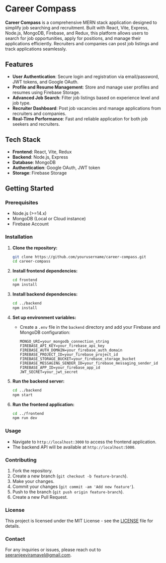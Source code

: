 # Career Compass

**Career Compass** is a comprehensive MERN stack application designed to simplify job searching and recruitment. Built with React, Vite, Express, Node.js, MongoDB, Firebase, and Redux, this platform allows users to search for job opportunities, apply for positions, and manage their applications efficiently. Recruiters and companies can post job listings and track applications seamlessly.

## Features

- **User Authentication**: Secure login and registration via email/password, JWT tokens, and Google OAuth.
- **Profile and Resume Management**: Store and manage user profiles and resumes using Firebase Storage.
- **Advanced Job Search**: Filter job listings based on experience level and job type.
- **Recruiter Dashboard**: Post job vacancies and manage applications from recruiters and companies.
- **Real-Time Performance**: Fast and reliable application for both job seekers and recruiters.

## Tech Stack

- **Frontend**: React, Vite, Redux
- **Backend**: Node.js, Express
- **Database**: MongoDB
- **Authentication**: Google OAuth, JWT token
- **Storage**: Firebase Storage

## Getting Started

### Prerequisites

- Node.js (>=14.x)
- MongoDB (Local or Cloud instance)
- Firebase Account

### Installation

1. **Clone the repository:**

    ```bash
    git clone https://github.com/yourusername/career-compass.git
    cd career-compass
    ```

2. **Install frontend dependencies:**

    ```bash
    cd frontend
    npm install
    ```

3. **Install backend dependencies:**

    ```bash
    cd ../backend
    npm install
    ```

4. **Set up environment variables:**

    - Create a `.env` file in the `backend` directory and add your Firebase and MongoDB configuration:
    
      ```plaintext
      MONGO_URI=your_mongodb_connection_string
      FIREBASE_API_KEY=your_firebase_api_key
      FIREBASE_AUTH_DOMAIN=your_firebase_auth_domain
      FIREBASE_PROJECT_ID=your_firebase_project_id
      FIREBASE_STORAGE_BUCKET=your_firebase_storage_bucket
      FIREBASE_MESSAGING_SENDER_ID=your_firebase_messaging_sender_id
      FIREBASE_APP_ID=your_firebase_app_id
      JWT_SECRET=your_jwt_secret
      ```

5. **Run the backend server:**

    ```bash
    cd ../backend
    npm start
    ```

6. **Run the frontend application:**

    ```bash
    cd ../frontend
    npm run dev
    ```

### Usage

- Navigate to `http://localhost:3000` to access the frontend application.
- The backend API will be available at `http://localhost:5000`.

### Contributing

1. Fork the repository.
2. Create a new branch (`git checkout -b feature-branch`).
3. Make your changes.
4. Commit your changes (`git commit -am 'Add new feature'`).
5. Push to the branch (`git push origin feature-branch`).
6. Create a new Pull Request.

### License

This project is licensed under the MIT License - see the [LICENSE](LICENSE) file for details.

### Contact

For any inquiries or issues, please reach out to [seeranjeeviramavel@gmail.com](mailto:seeranjeeviramavel@gmail.com).

